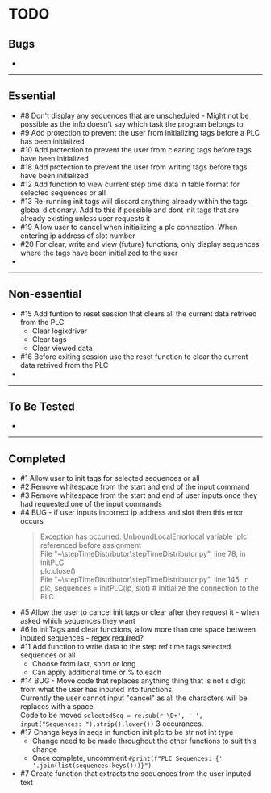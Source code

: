 TODO
====

Bugs
----
*

***

Essential
---------
* #8 Don't display any sequences that are unscheduled - Might not be possible as the info doesn't say which task the program belongs to
* #9 Add protection to prevent the user from initializing tags before a PLC has been initialized
* #10 Add protection to prevent the user from clearing tags before tags have been initialized
* #18 Add protection to prevent the user from writing tags before tags have been initialized
* #12 Add function to view current step time data in table format for selected sequences or all
* #13 Re-running init tags will discard anything already within the tags global dictionary. Add to this if possible and dont init tags that are already existing unless user requests it
* #19 Allow user to cancel when initializing a plc connection. When entering ip address of slot number
* #20 For clear, write and view (future) functions, only display sequences where the tags have been initialized to the user
*

***

Non-essential
-------------
* #15 Add funtion to reset session that clears all the current data retrived from the PLC  
    * Clear logixdriver  
    * Clear tags  
    * Clear viewed data  
* #16 Before exiting session use the reset function to clear the current data retrived from the PLC
*

***

To Be Tested
------------
*

***

Completed
---------
* #1 Allow user to init tags for selected sequences or all
* #2 Remove whitespace from the start and end of the input command
* #3 Remove whitespace from the start and end of user inputs once they had requested one of the input commands
* #4 BUG - if user inputs incorrect ip address and slot then this error occurs  
    >Exception has occurred: UnboundLocalErrorlocal variable 'plc' referenced before assignment  
    >File "~\stepTimeDistributor\stepTimeDistributor.py", line 78, in initPLC  
    >plc.close()  
    >File "~\stepTimeDistributor\stepTimeDistributor.py", line 145, in <module>  
    >plc, sequences = initPLC(ip, slot) # Initialize the connection to the PLC 
* #5 Allow the user to cancel init tags or clear after they request it - when asked which sequences they want 
* #6 In initTags and clear functions, allow more than one space between inputed sequences - regex required?
* #11 Add function to write data to the step ref time tags selected sequences or all  
    * Choose from last, short or long  
    * Can apply additional time or % to each
* #14 BUG - Move code that replaces anything thing that is not s digit from what the user has inputed into functions.  
Currently the user cannot input "cancel" as all the characters will be replaces with a space.  
Code to be moved `selectedSeq = re.sub(r'\D+', ' ', input("Sequences: ").strip().lower())` 3 occurances.
* #17 Change keys in seqs in function init plc to be str not int type  
    * Change need to be made throughout the other functions to suit this change  
    * Once complete, uncomment `#print(f"PLC Sequences: {' '.join(list(sequences.keys()))}")`
* #7 Create function that extracts the sequences from the user inputed text